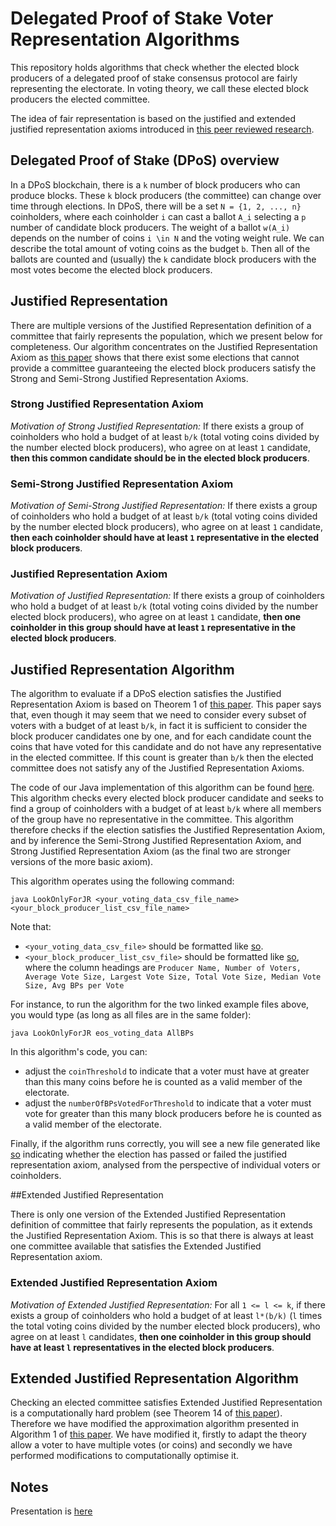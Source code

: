 # Delegated Proof of Stake Voter Representation Algorithms

This repository holds algorithms that check whether the elected block producers of a delegated proof of stake consensus protocol are fairly representing the electorate. In voting theory, we call these elected block producers the elected committee.

The idea of fair representation is based on the justified and extended justified representation axioms introduced in [this peer reviewed research](https://arxiv.org/abs/1407.8269).

## Delegated Proof of Stake (DPoS) overview

In a DPoS blockchain, there is a `k` number of block producers who can produce blocks. These `k` block producers (the committee) can change over time through elections. In DPoS, there will be a set `N = {1, 2, ..., n}` coinholders, where each coinholder `i` can cast a ballot `A_i` selecting a `p` number of candidate block producers. The weight of a ballot `w(A_i)` depends on the number of coins `i \in N` and the voting weight rule. We can describe the total amount of voting coins as the budget `b`. Then all of the ballots are counted and (usually) the `k` candidate block producers with the most votes become the elected block producers.

## Justified Representation

There are multiple versions of the Justified Representation definition of a committee that fairly represents the population, which we present below for completeness. Our algorithm concentrates on the Justified Representation Axiom as [this paper](https://arxiv.org/abs/1407.8269) shows that there exist some elections that cannot provide a committee guaranteeing the elected block producers satisfy the Strong and Semi-Strong Justified Representation Axioms.

### Strong Justified Representation Axiom

*Motivation of Strong Justified Representation:* If there exists a group of coinholders who hold a budget of at least `b/k` (total voting coins divided by the number elected block producers), who agree on at least `1` candidate, __then this common candidate should be in the elected block producers__.

### Semi-Strong Justified Representation Axiom

*Motivation of Semi-Strong Justified Representation:* If there exists a group of coinholders who hold a budget of at least `b/k` (total voting coins divided by the number elected block producers), who agree on at least `1` candidate, __then each coinholder should have at least `1` representative in the elected block producers__.

### Justified Representation Axiom

*Motivation of Justified Representation:* If there exists a group of coinholders who hold a budget of at least `b/k` (total voting coins divided by the number elected block producers), who agree on at least `1` candidate, __then one coinholder in this group should have at least `1` representative in the elected block producers__.


## Justified Representation Algorithm 
The algorithm to evaluate if a DPoS election satisfies the Justified Representation Axiom is based on Theorem 1 of [this paper](https://arxiv.org/pdf/1407.8269.pdf). This paper says that, even though it may seem that we need to consider every subset of voters with a budget of at least `b/k`, in fact it is sufficient to consider the block producer candidates one by one, and for each candidate count the coins that have voted for this candidate and do not have any representative in the elected committee. If this count is greater than `b/k` then the elected committee does not satisfy any of the Justified Representation Axioms.

The code of our Java implementation of this algorithm can be found [here](https://github.com/Luker501/DPoSVoterRepresentation/blob/master/LookOnlyForJR.java). This algorithm checks every elected block producer candidate and seeks to find a group of coinholders with a budget of at least `b/k` where all members of the group have no representative in the committee. This algorithm therefore checks if the election satisfies the Justified Representation Axiom, and by inference the Semi-Strong Justified Representation Axiom, and Strong Justified Representation Axiom (as the final two are stronger versions of the more basic axiom).

This algorithm operates using the following command:

```
java LookOnlyForJR <your_voting_data_csv_file_name> <your_block_producer_list_csv_file_name>
```
Note that:
- `<your_voting_data_csv_file>` should be formatted like [so](https://github.com/Luker501/DPoSVoterRepresentation/blob/master/Example%20Data/eos_voting_data.csv). 
- `<your_block_producer_list_csv_file>` should be formatted like [so](https://github.com/Luker501/DPoSVoterRepresentation/blob/master/Example%20Data/AllBPs.csv), where the column headings are `Producer Name, Number of Voters, Average Vote Size, Largest Vote Size, Total Vote Size, Median Vote Size, Avg BPs per Vote` 

For instance, to run the algorithm for the two linked example files above, you would type (as long as all files are in the same folder):

```
java LookOnlyForJR eos_voting_data AllBPs
``` 

In this algorithm's code, you can:
- adjust the `coinThreshold` to indicate that a voter must have at greater than this many coins before he is counted as a valid member of the electorate. 
- adjust the `numberOfBPsVotedForThreshold` to indicate that a voter must vote for greater than this many block producers before he is counted as a valid member of the electorate.

Finally, if the algorithm runs correctly, you will see a new file generated like [so](https://github.com/Luker501/DPoSVoterRepresentation/blob/master/Example%20Data/Analysed_eos_voting_data.csv) indicating whether the election has passed or failed the justified representation axiom, analysed from the perspective of individual voters or coinholders.

##Extended Justified Representation

There is only one version of the Extended Justified Representation definition of committee that fairly represents the population, as it extends the Justified Representation Axiom. This is so that there is always at least one committee available that satisfies the Extended Justified Representation axiom.

### Extended Justified Representation Axiom

*Motivation of Extended Justified Representation:* For all `1 <= l <= k`, if there exists a group of coinholders who hold a budget of at least `l*(b/k)` (`l` times the total voting coins divided by the number elected block producers), who agree on at least `l` candidates, __then one coinholder in this group should have at least `l` representatives in the elected block producers__.

## Extended Justified Representation Algorithm

Checking an elected committee satisfies Extended Justified Representation is a computationally hard problem (see Theorem 14 of [this paper](https://arxiv.org/pdf/1407.8269.pdf)). Therefore we have modified the approximation algorithm presented in Algorithm 1 of [this paper](https://fpt.akt.tu-berlin.de/publications/skowron_ejr_poly.pdf). We have modified it, firstly to adapt the theory allow a voter to have multiple votes (or coins) and secondly we have performed modifications to computationally optimise it.


## Notes

Presentation is [here](https://docs.google.com/presentation/d/1rTHXWrsVhZQLD3_vixjb7qRhoj7InFbZr1pnLa_bqsk/edit?usp=sharing)
